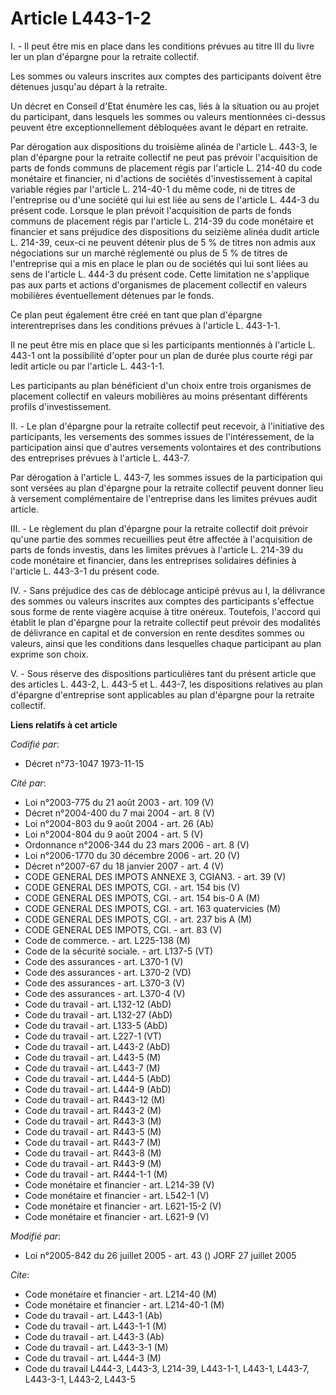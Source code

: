 # Article L443-1-2

I. - Il peut être mis en place dans les conditions prévues au titre III du livre Ier un plan d'épargne pour la retraite
collectif.

Les sommes ou valeurs inscrites aux comptes des participants doivent être détenues jusqu'au départ à la retraite.

Un décret en Conseil d'Etat énumère les cas, liés à la situation ou au projet du participant, dans lesquels les sommes ou
valeurs mentionnées ci-dessus peuvent être exceptionnellement débloquées avant le départ en retraite.

Par dérogation aux dispositions du troisième alinéa de l'article L. 443-3, le plan d'épargne pour la retraite collectif ne
peut pas prévoir l'acquisition de parts de fonds communs de placement régis par l'article L. 214-40 du code monétaire et
financier, ni d'actions de sociétés d'investissement à capital variable régies par l'article L. 214-40-1 du même code, ni de
titres de l'entreprise ou d'une société qui lui est liée au sens de l'article L. 444-3 du présent code. Lorsque le plan
prévoit l'acquisition de parts de fonds communs de placement régis par l'article L. 214-39 du code monétaire et financier et
sans préjudice des dispositions du seizième alinéa dudit article L. 214-39, ceux-ci ne peuvent détenir plus de 5 % de titres
non admis aux négociations sur un marché réglementé ou plus de 5 % de titres de l'entreprise qui a mis en place le plan ou de
sociétés qui lui sont liées au sens de l'article L. 444-3 du présent code. Cette limitation ne s'applique pas aux parts et
actions d'organismes de placement collectif en valeurs mobilières éventuellement détenues par le fonds.

Ce plan peut également être créé en tant que plan d'épargne interentreprises dans les conditions prévues à l'article L.
443-1-1.

Il ne peut être mis en place que si les participants mentionnés à l'article L. 443-1 ont la possibilité d'opter pour un plan
de durée plus courte régi par ledit article ou par l'article L. 443-1-1.

Les participants au plan bénéficient d'un choix entre trois organismes de placement collectif en valeurs mobilières au moins
présentant différents profils d'investissement.

II. - Le plan d'épargne pour la retraite collectif peut recevoir, à l'initiative des participants, les versements des sommes
issues de l'intéressement, de la participation ainsi que d'autres versements volontaires et des contributions des entreprises
prévues à l'article L. 443-7.

Par dérogation à l'article L. 443-7, les sommes issues de la participation qui sont versées au plan d'épargne pour la
retraite collectif peuvent donner lieu à versement complémentaire de l'entreprise dans les limites prévues audit article.

III. - Le règlement du plan d'épargne pour la retraite collectif doit prévoir qu'une partie des sommes recueillies peut être
affectée à l'acquisition de parts de fonds investis, dans les limites prévues à l'article L. 214-39 du code monétaire et
financier, dans les entreprises solidaires définies à l'article L. 443-3-1 du présent code.

IV. - Sans préjudice des cas de déblocage anticipé prévus au I, la délivrance des sommes ou valeurs inscrites aux comptes des
participants s'effectue sous forme de rente viagère acquise à titre onéreux. Toutefois, l'accord qui établit le plan
d'épargne pour la retraite collectif peut prévoir des modalités de délivrance en capital et de conversion en rente desdites
sommes ou valeurs, ainsi que les conditions dans lesquelles chaque participant au plan exprime son choix.

V. - Sous réserve des dispositions particulières tant du présent article que des articles L. 443-2, L. 443-5 et L. 443-7, les
dispositions relatives au plan d'épargne d'entreprise sont applicables au plan d'épargne pour la retraite collectif.

**Liens relatifs à cet article**

_Codifié par_:

  - Décret n°73-1047 1973-11-15

_Cité par_:

  - Loi n°2003-775 du 21 août 2003 - art. 109 (V)
  - Décret n°2004-400 du 7 mai 2004 - art. 8 (V)
  - Loi n°2004-803 du 9 août 2004 - art. 26 (Ab)
  - Loi n°2004-804 du 9 août 2004 - art. 5 (V)
  - Ordonnance n°2006-344 du 23 mars 2006 - art. 8 (V)
  - Loi n°2006-1770 du 30 décembre 2006 - art. 20 (V)
  - Décret n°2007-67 du 18 janvier 2007 - art. 4 (V)
  - CODE GENERAL DES IMPOTS ANNEXE 3, CGIAN3. - art. 39 (V)
  - CODE GENERAL DES IMPOTS, CGI. - art. 154 bis (V)
  - CODE GENERAL DES IMPOTS, CGI. - art. 154 bis-0 A (M)
  - CODE GENERAL DES IMPOTS, CGI. - art. 163 quatervicies (M)
  - CODE GENERAL DES IMPOTS, CGI. - art. 237 bis A (M)
  - CODE GENERAL DES IMPOTS, CGI. - art. 83 (V)
  - Code de commerce. - art. L225-138 (M)
  - Code de la sécurité sociale. - art. L137-5 (VT)
  - Code des assurances - art. L370-1 (V)
  - Code des assurances - art. L370-2 (VD)
  - Code des assurances - art. L370-3 (V)
  - Code des assurances - art. L370-4 (V)
  - Code du travail - art. L132-12 (AbD)
  - Code du travail - art. L132-27 (AbD)
  - Code du travail - art. L133-5 (AbD)
  - Code du travail - art. L227-1 (VT)
  - Code du travail - art. L443-2 (AbD)
  - Code du travail - art. L443-5 (M)
  - Code du travail - art. L443-7 (M)
  - Code du travail - art. L444-5 (AbD)
  - Code du travail - art. L444-9 (AbD)
  - Code du travail - art. R443-12 (M)
  - Code du travail - art. R443-2 (M)
  - Code du travail - art. R443-3 (M)
  - Code du travail - art. R443-5 (M)
  - Code du travail - art. R443-7 (M)
  - Code du travail - art. R443-8 (M)
  - Code du travail - art. R443-9 (M)
  - Code du travail - art. R444-1-1 (M)
  - Code monétaire et financier - art. L214-39 (V)
  - Code monétaire et financier - art. L542-1 (V)
  - Code monétaire et financier - art. L621-15-2 (V)
  - Code monétaire et financier - art. L621-9 (V)

_Modifié par_:

  - Loi n°2005-842 du 26 juillet 2005 - art. 43 () JORF 27 juillet 2005

_Cite_:

  - Code monétaire et financier - art. L214-40 (M)
  - Code monétaire et financier - art. L214-40-1 (M)
  - Code du travail - art. L443-1 (Ab)
  - Code du travail - art. L443-1-1 (M)
  - Code du travail - art. L443-3 (Ab)
  - Code du travail - art. L443-3-1 (M)
  - Code du travail - art. L444-3 (M)
  - Code du travail L444-3, L443-3, L214-39, L443-1-1, L443-1, L443-7, L443-3-1, L443-2, L443-5
